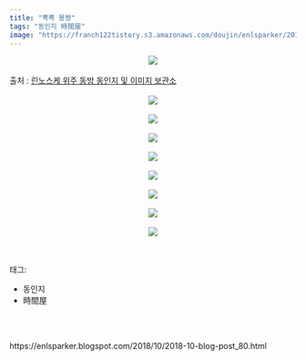 ```yaml
---
title: "뾱뾱 묭쨩"
tags: "동인지 時間屋"
image: "https://franch122tistory.s3.amazonaws.com/doujin/enlsparker/2018-10-blog-post_80/001.png"
---
```

<div class="article">
<div class="post-body entry-content" id="post-body-4686960969318373766" itemprop="description articleBody">
<div class="separator" style="clear: both; text-align: center;">
<img src="{{ site.imgserver8 }}/enlsparker/2018-10-blog-post_80/001.png"/></div>
<br/>
<a name="more"></a>출처 : <a href="https://blog.naver.com/leejb200/221324304186">린노스케 위주 동방 동인지 및 이미지 보관소</a><br/>
<br/>
<div class="separator" style="clear: both; text-align: center;">
<img src="{{ site.imgserver8 }}/enlsparker/2018-10-blog-post_80/002.png"/></div>
<br/>
<div class="separator" style="clear: both; text-align: center;">
<img src="{{ site.imgserver8 }}/enlsparker/2018-10-blog-post_80/003.png"/></div>
<br/>
<div class="separator" style="clear: both; text-align: center;">
<img src="{{ site.imgserver8 }}/enlsparker/2018-10-blog-post_80/004.png"/></div>
<br/>
<div class="separator" style="clear: both; text-align: center;">
<img src="{{ site.imgserver8 }}/enlsparker/2018-10-blog-post_80/005.png"/></div>
<br/>
<div class="separator" style="clear: both; text-align: center;">
<img src="{{ site.imgserver8 }}/enlsparker/2018-10-blog-post_80/006.png"/></div>
<br/>
<div class="separator" style="clear: both; text-align: center;">
<img src="{{ site.imgserver8 }}/enlsparker/2018-10-blog-post_80/007.png"/></div>
<br/>
<div class="separator" style="clear: both; text-align: center;">
<img src="{{ site.imgserver8 }}/enlsparker/2018-10-blog-post_80/008.png"/></div>
<br/>
<div class="separator" style="clear: both; text-align: center;">
<img src="{{ site.imgserver8 }}/enlsparker/2018-10-blog-post_80/009.png"/></div>
<br/>
<div style="clear: both;"></div>
</div></div><br/>
<div class="tagTrail">
<p>태그: </p>
<ul>
<li>동인지</li>
<li>時間屋</li>
</ul>
</div><br/>

<br/>
<p id="refer">https://enlsparker.blogspot.com/2018/10/2018-10-blog-post_80.html</p>
<br/>


